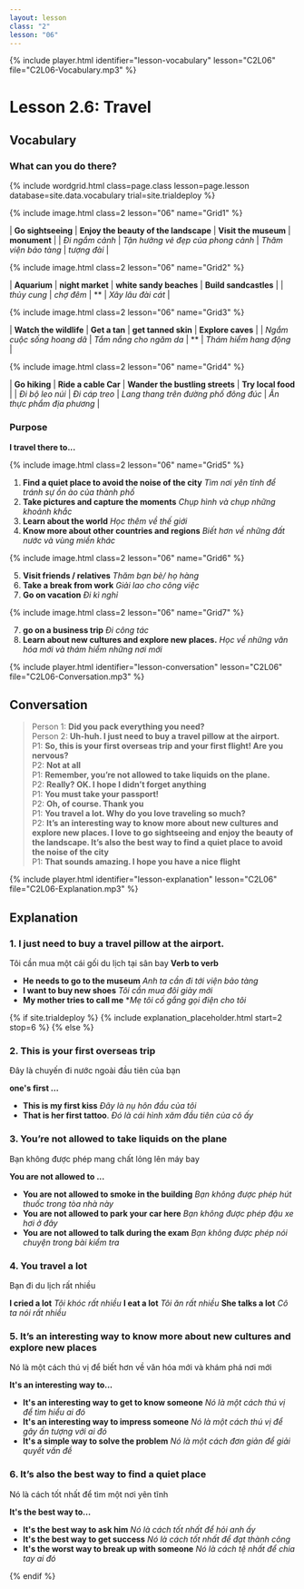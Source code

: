 ```yaml
---
layout: lesson
class: "2"
lesson: "06"
---
```


{% include player.html identifier="lesson-vocabulary" lesson="C2L06" file="C2L06-Vocabulary.mp3" %}
# Lesson 2.6: Travel 


## Vocabulary
### What can you do there?

{% include wordgrid.html 
		class=page.class 
		lesson=page.lesson 
		database=site.data.vocabulary 
		trial=site.trialdeploy %}




{% include image.html class=2 lesson="06" name="Grid1" %}

| **Go sightseeing** | **Enjoy the beauty of the landscape**  | **Visit the museum** | **monument** | 
|  *Đi ngắm cảnh*  |    *Tận hưởng vẻ đẹp của phong cảnh*   |  *Thăm viện bảo tàng*   |   *tượng đài*  | 


{% include image.html class=2 lesson="06" name="Grid2" %}

| **Aquarium** | **night market**  | **white sandy beaches** | **Build sandcastles** | 
|  *thủy cung*  |    *chợ đêm*   |  **   |   *Xây lâu đài cát*  | 

{% include image.html class=2 lesson="06" name="Grid3" %}

| **Watch the wildlife** | **Get a tan**  | **get tanned skin** | **Explore caves** | 
|  *Ngắm cuộc sống hoang dã*  |    *Tắm nắng cho ngăm da*   |  **   |   *Thám hiểm hang động*  | 


{% include image.html class=2 lesson="06" name="Grid4" %}

| **Go hiking** | **Ride a cable Car**  | **Wander the bustling streets** | **Try local food** | 
|  *Đi bộ leo núi*  |    *Đi cáp treo*   |  *Lang thang trên đường phố đông đúc*   |   *Ăn thực phẩm địa phương*  | 



### Purpose 




**I travel there to...**

{% include image.html class=2 lesson="06" name="Grid5" %}

1. **Find a quiet place to avoid the noise of the city** *Tìm nơi yên tĩnh để tránh sự ồn ào của thành phố*
2. **Take pictures and capture the moments** *Chụp hình và chụp những khoảnh khắc*
3. **Learn about the world** *Học thêm về thế giới*
4. **Know more about other countries and regions** *Biết hơn về những đất nước và vùng miền khác*

{% include image.html class=2 lesson="06" name="Grid6" %}


5. **Visit friends / relatives** *Thăm bạn bè/ họ hàng*
6. **Take a break from work** *Giải lao cho công việc*
7. **Go on vacation** *Đi kì nghỉ*

{% include image.html class=2 lesson="06" name="Grid7" %}

7. **go on a business trip** *Đi công tác*
8. **Learn about new cultures and explore new places.** *Học về những văn hóa mới và thám hiểm những nơi mới*
   


{% include player.html identifier="lesson-conversation" lesson="C2L06" file="C2L06-Conversation.mp3" %}
## Conversation


> Person 1: **Did you pack everything you need?**  
> Person 2: **Uh-huh. I just need to buy a travel pillow at the airport.**  
> P1: **So, this is your first overseas trip and your first flight! Are you nervous?**  
> P2: **Not at all**  
> P1: **Remember, you’re not allowed to take liquids on the plane.**  
> P2: **Really? OK. I hope I didn’t forget anything**  
> P1: **You must take your passport!**  
> P2: **Oh, of course. Thank you**  
> P1: **You travel a lot. Why do you love traveling so much?**  
> P2: **It’s an interesting way to know more about new cultures and explore new places. I love to go sightseeing and enjoy the beauty of the landscape. It’s also the best way to find a quiet place to avoid the noise of the city**  
> P1: **That sounds amazing. I hope you have a nice flight**  


{% include player.html identifier="lesson-explanation" lesson="C2L06" file="C2L06-Explanation.mp3" %}
## Explanation


### 1. I just need to buy a travel pillow at the airport.

Tôi cần mua một cái gối du lịch tại sân bay
**Verb to verb**

- **He needs to go to the museum** *Anh ta cần đi tới viện bảo tàng*
- **I want to buy new shoes** *Tôi cần mua đôi giày mới*
- **My mother tries to call me** **Mẹ tôi cố gắng gọi điện cho tôi*

{% if site.trialdeploy %}
	{% include explanation_placeholder.html start=2 stop=6 %}
	{% else %}



### 2. This is your first overseas trip

Đây là chuyến đi nước ngoài đầu tiên của bạn

**one's first ...**

- **This is my first kiss** *Đây là nụ hôn đầu của tôi*
- **That is her first tattoo**. *Đó là cái hình xăm đầu tiên của cô ấy*


### 3.  You’re not allowed to take liquids on the plane
Bạn không được phép mang chất lỏng lên máy bay 

**You are not allowed to ...**

- **You are not allowed to smoke in the building** *Bạn không được phép hút thuốc trong tòa nhà này*
- **You are not allowed to park your car here** *Bạn không được phép đậu xe hơi ở đây*
- **You are not allowed to talk during the exam** *Bạn không được phép nói chuyện trong bài kiểm tra*


### 4.  You travel a lot
Bạn đi du lịch rất nhiều  

**I cried a lot** *Tôi khóc rất nhiều*
**I eat a lot** *Tôi ăn rất nhiều*
**She talks a lot** *Cô ta nói rất nhiều*

### 5.  It’s an interesting way to know more about new cultures and explore new places

Nó là một cách thú vị để biết hơn về văn hóa mới và khám phá nơi mới 

**It's an interesting way to...**

- **It's an interesting way to get to know someone** *Nó là một cách thú vị để tìm hiểu ai đó*
- **It's an interesting way to impress someone** *Nó là một cách thú vị để gây ấn tượng với ai đó*
- **It's a simple way to solve the problem** *Nó là một cách đơn giản để giải quyết vấn đề*

### 6.   It’s also the best way to find a quiet place
Nó là cách tốt nhất để tìm một nơi yên tĩnh

**It's the best way to...**

- **It's the best way to ask him** *Nó là cách tốt nhất để hỏi anh ấy*
- **It's the best way to get success** *Nó là cách tốt nhất để đạt thành công*
- **It's the worst way to break up with someone** *Nó là cách tệ nhất để chia tay ai đó*


{% endif %}